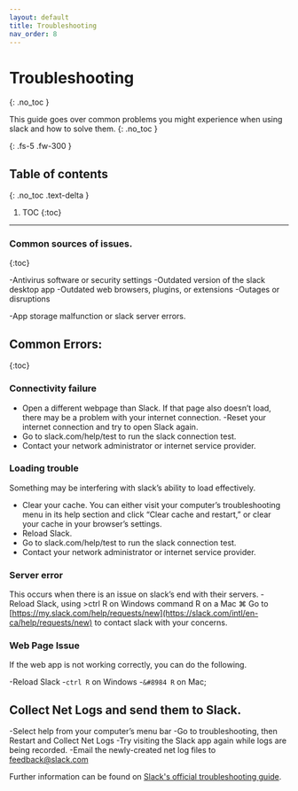```yaml
---
layout: default
title: Troubleshooting
nav_order: 8
---
```


# Troubleshooting
{: .no_toc }

This guide goes over common problems you might experience when using slack and how to solve them.
{: .no_toc }


{: .fs-5 .fw-300 }

## Table of contents
{: .no_toc .text-delta }

1. TOC
{:toc}

---


### Common sources of issues.
{:toc}

-Antivirus software or security settings
-Outdated version of the slack desktop app
-Outdated web browsers, plugins, or extensions
-Outages or disruptions

-App storage malfunction or slack server errors.



## Common Errors:
{:toc}



### Connectivity failure
- Open a different webpage than Slack. If that page also doesn’t load, there may be a problem with your internet connection. 
-Reset your internet connection and try to open Slack again.
- Go to slack.com/help/test to run the slack connection test.
- Contact your network administrator or internet service provider.


### Loading trouble
Something may be interfering with slack’s ability to load effectively.

- Clear your cache.  You can either visit your computer’s troubleshooting menu in its help section and click “Clear cache and restart,” or clear your cache in your browser’s settings.
- Reload Slack.
- Go to slack.com/help/test to run the slack connection test.
- Contact your network administrator or internet service provider.


### Server error
This occurs when there is an issue on slack’s end with their servers.
-Reload Slack, using >ctrl R on Windows command R on a Mac &#8984;
Go to [https://my.slack.com/help/requests/new](https://slack.com/intl/en-ca/help/requests/new) to contact slack with your concerns.

### Web Page Issue
If the web app is not working correctly, you can do the following.

-Reload Slack
 -`ctrl R` on Windows
-`&#8984 R` on Mac;


## Collect Net Logs and send them to Slack.

-Select help from your computer’s menu bar
-Go to troubleshooting, then Restart and Collect Net Logs
-Try visiting the Slack app again while logs are being recorded.
-Email the newly-created net log files to feedback@slack.com

Further information can be found on [Slack's official troubleshooting guide](https://slack.com/intl/en-ca/help/articles/205138367-Troubleshoot-connection-issues#h_26929910941549495877349).
